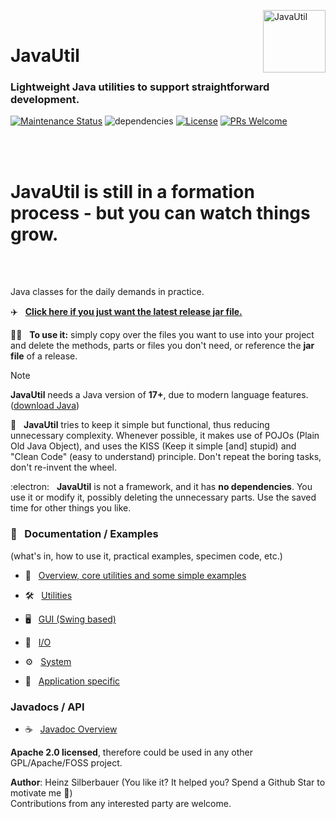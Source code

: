 <img src="https://upload.wikimedia.org/wikipedia/commons/thumb/0/0b/Oxygen480-actions-office-chart-pie.svg/128px-Oxygen480-actions-office-chart-pie.svg.png" 
alt="JavaUtil" align="right" style="right:40px; top:18px; width:100px; border:none;" />

<br />

# JavaUtil 

<h3>Lightweight Java utilities to support straightforward development.</h3>

[![Maintenance Status](https://badgen.net/badge/maintenance/active/green)](https://github.com/openworld42/JavaUtil#maintenance-status)
![dependencies](https://img.shields.io/badge/dependencies-none-orange)
[![License](https://badgen.net/badge/issue/active/blue)](https://github.com/openworld42/JavaUtil/issues)
[![PRs Welcome](https://img.shields.io/badge/PRs-welcome-brightgreen.svg?style=flat-square)](https://makeapullrequest.com) 

<br />
<br />

# JavaUtil is still in a formation process - but you can watch things grow.

<br />
<br />


Java classes for the daily demands in practice. 

:airplane: &nbsp; **[Click here if you just want the latest release jar file.](https://github.com/openworld42/JavaTemplate/blob/master/template_v1.1.0.jar)**

:mechanic: &nbsp; **To use it:** simply copy over the files you want to use into your project and delete the methods, parts or files you don't need, or reference the **jar file** of a release. 

> [!NOTE]
> **JavaUtil** needs a Java version of **17+**, due to modern language features. ([download Java](https://openjdk.org/))

:thinking: &nbsp; **JavaUtil** tries to keep it simple but functional, 
thus reducing unnecessary complexity. Whenever possible, it makes use  of POJOs (Plain Old Java Object), and uses the KISS (Keep it simple [and] stupid) and "Clean Code" (easy to understand) principle. Don't repeat the boring tasks, don't re-invent the wheel. 

:electron: &nbsp; **JavaUtil** is not a framework, and it has **no dependencies**. You use it or modify it, possibly deleting the unnecessary parts. Use the saved time for other things you like.

### :book: &nbsp; Documentation / Examples 
(what's in, how to use it, practical examples, specimen code, etc.)

- :bicyclist: &nbsp; [Overview, core utilities and some simple examples](examples/README.md)<br />

- :hammer_and_wrench: &nbsp; [Utilities](examples/util/README.md)<br />

- :desktop_computer: &nbsp; [GUI (Swing based)](examples/gui/README.md)<br />

- :floppy_disk: &nbsp; [I/O](examples/io/README.md)<br />

- :gear: &nbsp; [System](examples/system/README.md)<br />

- :iphone: &nbsp; [Application specific](examples/app/README.md)<br />


### Javadocs / API

- :coffee: &nbsp; [Javadoc Overview][javadoc_url]<br />


**Apache 2.0 licensed**, therefore could be used in any other GPL/Apache/FOSS project.<br />

**Author**: Heinz Silberbauer  (You like it? It helped you? Spend a Github Star to motivate me **🐳**)<br />
Contributions from any interested party are welcome.

<!-- Repository -->

[repo_url]: https://github.com/openworld42/JavaUtil
[examples_top_url]: https://github.com/openworld42/JavaUtil/tree/master/examples/README.md
[javadoc_url]: https://htmlpreview.github.io/?https://raw.githubusercontent.com/openworld42/JavaUtil/master/javadoc/index.html




